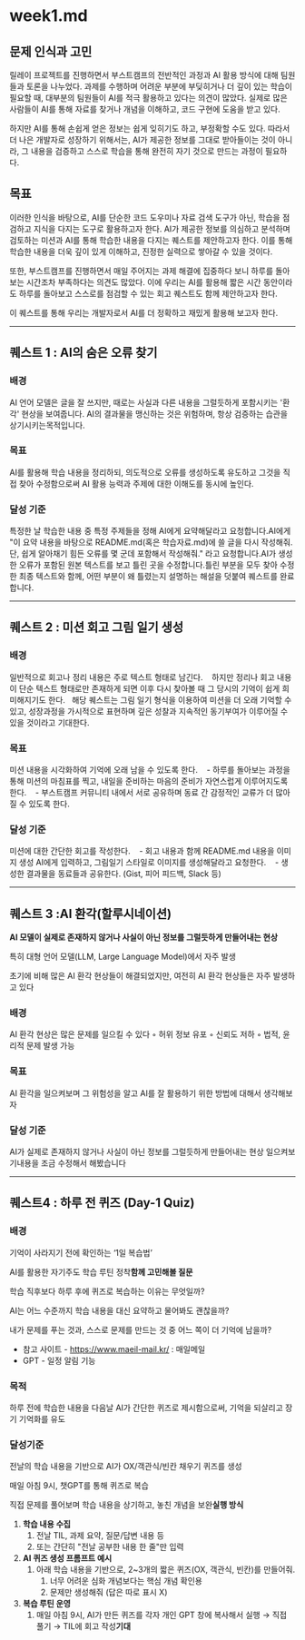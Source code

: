 # week1.md

## 문제 인식과 고민

릴레이 프로젝트를 진행하면서 부스트캠프의 전반적인 과정과 AI 활용 방식에 대해 팀원들과 토론을 나누었다. 과제를 수행하며 어려운 부분에 부딪히거나 더 깊이 있는 학습이 필요할 때, 대부분의 팀원들이 AI를 적극 활용하고 있다는 의견이 많았다. 실제로 많은 사람들이 AI를 통해 자료를 찾거나 개념을 이해하고, 코드 구현에 도움을 받고 있다.

하지만 AI를 통해 손쉽게 얻은 정보는 쉽게 잊히기도 하고, 부정확할 수도 있다. 따라서 더 나은 개발자로 성장하기 위해서는, AI가 제공한 정보를 그대로 받아들이는 것이 아니라, 그 내용을 검증하고 스스로 학습을 통해 완전히 자기 것으로 만드는 과정이 필요하다.

## 목표

이러한 인식을 바탕으로,  AI를 단순한 코드 도우미나 자료 검색 도구가 아닌, 학습을 점검하고 지식을 다지는 도구로 활용하고자 한다.  AI가 제공한 정보를  의심하고 분석하며 검토하는 미션과 AI를 통해 학습한 내용을 다지는 퀘스트를 제안하고자 한다. 이를 통해 학습한 내용을 더욱 깊이 있게 이해하고, 진정한 실력으로 쌓아갈 수 있을 것이다.

또한, 부스트캠프를 진행하면서 매일 주어지는 과제 해결에 집중하다 보니 하루를 돌아보는 시간조차 부족하다는 의견도 많았다. 이에 우리는 AI를 활용해 짧은 시간 동안이라도 하루를 돌아보고 스스로를 점검할 수 있는 회고 퀘스트도 함께 제안하고자 한다. 

이 퀘스트를 통해 우리는 개발자로서 AI를 더 정확하고 재밌게 활용해 보고자 한다.

---

## 퀘스트 1 : AI의 숨은 오류 찾기

### 배경

 AI 언어 모델은 글을 잘 쓰지만, 때로는 사실과 다른 내용을 그럴듯하게 포함시키는 '환각' 현상을 보여줍니다. AI의 결과물을 맹신하는 것은 위험하며, 항상 검증하는 습관을 상기시키는목적입니다.

### 목표

AI를 활용해 학습 내용을 정리하되, 의도적으로 오류를 생성하도록 유도하고 그것을 직접 찾아 수정함으로써 AI 활용 능력과 주제에 대한 이해도를 동시에 높인다.

### 달성 기준

특정한 날 학습한 내용 중 특정 주제들을 정해 AI에게 요약해달라고 요청합니다.AI에게 "이 요약 내용을 바탕으로 README.md(혹은 학습자료.md)에 쓸 글을 다시 작성해줘. 단, 쉽게 알아채기 힘든 오류를 몇 군데 포함해서 작성해줘." 라고 요청합니다.AI가 생성한 오류가 포함된 원본 텍스트를 보고 틀린 곳을 수정합니다.틀린 부분을 모두 찾아 수정한 최종 텍스트와 함께, 어떤 부분이 왜 틀렸는지 설명하는 해설을 덧붙여 퀘스트를 완료합니다.

---

## **퀘스트 2 : 미션 회고 그림 일기 생성**

### 배경

일반적으로 회고나 정리 내용은 주로 텍스트 형태로 남긴다.    하지만 정리나 회고 내용이 단순 텍스트 형태로만 존재하게 되면 이후 다시 찾아볼 때 그 당시의 기억이 쉽게 희미해지기도 한다.   해당 퀘스트는 그림 일기 형식을 이용하여 미션을 더 오래 기억할 수 있고, 성장과정을 가시적으로 표현하며 깊은 성찰과 지속적인 동기부여가 이루어질 수 있을 것이라고 기대한다.

### 목표

미션 내용을 시각화하여 기억에 오래 남을 수 있도록 한다.    - 하루를 돌아보는 과정을 통해 미션의 마침표를 찍고, 내일을 준비하는 마음의 준비가 자연스럽게 이루어지도록 한다.    - 부스트캠프 커뮤니티 내에서 서로 공유하며 동료 간 감정적인 교류가 더 많아질 수 있도록 한다.

### 달성 기준

미션에 대한 간단한 회고를 작성한다.    - 회고 내용과 함께 README.md 내용을 이미지 생성 AI에게 입력하고, 그림일기 스타일로 이미지를 생성해달라고 요청한다.    - 생성한 결과물을 동료들과 공유한다. (Gist, 피어 피드백, Slack 등)

---

## 퀘스트 3 :AI 환각(할루시네이션)


**AI 모델이 실제로 존재하지 않거나 사실이 아닌 정보를 그럴듯하게 만들어내는 현상**

특히 대형 언어 모델(LLM, Large Language Model)에서 자주 발생

초기에 비해 많은 AI 환각 현상들이 해결되었지만, 여전히 AI 환각 현상들은 자주 발생하고 있다

### 배경

AI 환각 현상은 많은 문제를 일으킬 수 있다
    ◦ 허위 정보 유포
    ◦ 신뢰도 저하
    ◦ 법적, 윤리적 문제 발생 가능

### 목표

AI 환각을 일으켜보며 그 위험성을 알고 AI를 잘 활용하기 위한 방법에 대해서 생각해보자

### 달성 기준

AI가 실제로 존재하지 않거나 사실이 아닌 정보를 그럴듯하게 만들어내는 현상 일으켜보기내용을 조금 수정해서 해봤습니다

---

## **퀘스트4 : 하루 전 퀴즈 (Day-1 Quiz)**

### 배경

기억이 사라지기 전에 확인하는 ‘1일 복습법’

AI를 활용한 자기주도 학습 루틴 정착**함께 고민해볼 질문**

학습 직후보다 하루 후에 퀴즈로 복습하는 이유는 무엇일까?

AI는 어느 수준까지 학습 내용을 대신 요약하고 물어봐도 괜찮을까?

내가 문제를 푸는 것과, 스스로 문제를 만드는 것 중 어느 쪽이 더 기억에 남을까?

- 참고 사이트 - https://www.maeil-mail.kr/ : 매일메일
- GPT - 일정 알림 기능

### 목적

하루 전에 학습한 내용을 다음날 AI가 간단한 퀴즈로 제시함으로써, 기억을 되살리고 장기 기억화를 유도

### 달성기준

전날의 학습 내용을 기반으로 AI가 OX/객관식/빈칸 채우기 퀴즈를 생성

매일 아침 9시, 챗GPT를 통해 퀴즈로 복습

직접 문제를 풀어보며 학습 내용을 상기하고, 놓친 개념을 보완**실행 방식**
1. **학습 내용 수집**
    1. 전날 TIL, 과제 요약, 질문/답변 내용 등
    2. 또는 간단히 "전날 공부한 내용 한 줄"만 입력
2. **AI 퀴즈 생성 프롬프트 예시**
    1. 아래 학습 내용을 기반으로, 2~3개의 짧은 퀴즈(OX, 객관식, 빈칸)를 만들어줘.
        1. 너무 어려운 심화 개념보다는 핵심 개념 확인용
        2. 문제만 생성해줘 (답은 따로 표시 X)
3. **복습 루틴 운영**
    1. 매일 아침 9시, AI가 만든 퀴즈를 각자 개인 GPT 창에 복사해서 실행 → 직접 풀기 → TIL에 회고 작성**기대**